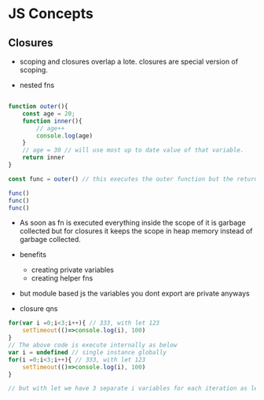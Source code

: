 # JS Concepts

## Closures
- scoping and closures overlap a lote. closures are special version of scoping.

- nested fns

```js

function outer(){ 
    const age = 20;
    function inner(){
        // age++
        console.log(age)
    }
    // age = 30 // will use most up to date value of that variable.
    return inner
}

const func = outer() // this executes the outer function but the returned inner fn still has the outer scope (outer variables, parameter as well) binded with it.

func()
func()
func()
```

- As soon as fn is executed everything inside the scope of it is garbage collected but for closures it keeps the scope in heap memory instead of garbage collected.

- benefits 
    - creating private variables
    - creating helper fns 

- but module based js the variables you dont export are private anyways

- closure qns

```js
for(var i =0;i<3;i++){ // 333, with let 123
    setTimeout(()=>console.log(i), 100)
}
// The above code is execute internally as below
var i = undefined // single instance globally
for(i =0;i<3;i++){ // 333, with let 123
    setTimeout(()=>console.log(i), 100)
}

// but with let we have 3 separate i variables for each iteration as let is block scope
```
